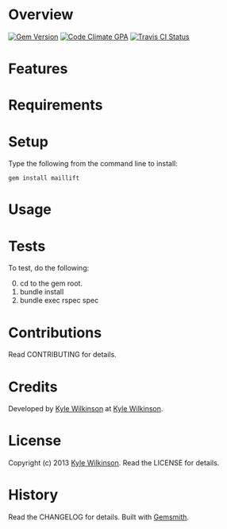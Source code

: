 # Overview

[![Gem Version](https://badge.fury.io/rb/maillift.png)](http://badge.fury.io/rb/maillift)
[![Code Climate GPA](https://codeclimate.com/github/wikyd/maillift.png)](https://codeclimate.com/github/wikyd/maillift)
[![Travis CI Status](https://secure.travis-ci.org/wikyd/maillift.png)](http://travis-ci.org/wikyd/maillift)

# Features

# Requirements


# Setup

Type the following from the command line to install:

    gem install maillift


# Usage

# Tests

To test, do the following:

0. cd to the gem root.
0. bundle install
0. bundle exec rspec spec

# Contributions

Read CONTRIBUTING for details.

# Credits

Developed by [Kyle Wilkinson](https://github.com/wikyd) at [Kyle Wilkinson](https://github.com/wikyd).

# License

Copyright (c) 2013 [Kyle Wilkinson](https://github.com/wikyd).
Read the LICENSE for details.

# History

Read the CHANGELOG for details.
Built with [Gemsmith](https://github.com/bkuhlmann/gemsmith).
